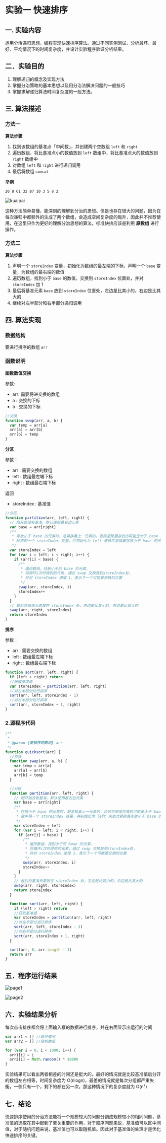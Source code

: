 # 实验一  快速排序

## 一. 实验内容

运用分治递归思想，编程实现快速排序算法。通过不同实例测试，分析最坏、最好、平均情况下的时间复杂度，并设计实验程序验证分析结果。

## 二．实验目的

1.  理解递归的概念及实现方法
2.  掌握分治策略的基本思想以及用分治法解决问题的一般技巧
3.  掌握求解递归算法时间复杂度的一般方法。

## 三. 算法描述

### 方法一

**算法步骤**

1.  找到该数组的基准点「中间数」，并创建两个空数组 `left` 和 `right`
2.  遍历数组，将比基准点小的数值放到 `left` 数组中，将比基准点大的数值放到 `right` 数组中
3.  对数组 `left` 和 `right` 进行递归调用
4.  最后将数组 `concat`

**举例**

`20 8 61 32 87 10 3 5 8 2`

![kuaipai](image/kuaipai.png)

这种方法简单易懂，能深刻的理解到分治的思想。但是也存在很大的问题，因为在每次递归中都额外的生成了两个数组，会造成空间复杂度的飚升，因此并不推荐使用，在这里只作为更好的理解分治思想的算法，标准快排应该是利用 **原数组** 进行操作。

### 方法二

**算法步骤**

1.  声明一个 `storeIndex` 变量，初始化为数组的最左端的下标，声明一个 `base` 变量，为数组的最右端的数值
2.  遍历数组，找到小于 `base` 的数值，交换到 `storeIndex` 位置处，并对 `storeIndex` 加 1
3.  最后将基准元素 `base` 放到 `storeIndex` 位置处，左边是比其小的，右边是比其大的
4.  继续对左半部分和右半部分递归调用

## 四. 算法实现

### 数据结构

要进行排序的数组 `arr`

### 函数说明

**函数数值交换**

参数:

- arr: 需要将进交换的数组
- a : 交换的下标
- b : 交换的下标

```js
//交换
function swap(arr, a, b) {
  var temp = arr[a]
  arr[a] = arr[b]
  arr[b] = temp
}
```

**分区**

参数：

- arr : 需要交换的数组
- left : 数组最左端下标
- right : 数组最右端下标

返回

- storeIndex : 基准值

```js
//分区
function partition(arr, left, right) {
  // 刚开始没有基准，默认使用最右边元素
  var base = arr[right]
  /**
   * 存放小于 base 的元素时，是紧挨着上一元素的，否则空隙里存放的可能是大于 base 的元素，
   * 故声明一个 storeIndex 变量，并初始化为 left 来依次紧挨着存放小于 base 的元素。
   */
  var storeIndex = left
  for (var i = left; i < right; i++) {
    if (arr[i] < base) {
      /**
       * 遍历数组，找到小于的 base 的元素，
       * 将循环i次时得到的元素，通过 swap 交换放到storeIndex处，
       * 并对 storeIndex 递增 1，表示下一个可能要交换的位置
       */
      swap(arr, storeIndex, i)
      storeIndex++
    }
  }
  // 最后将基准元素放在 storeIndex 处，左边是比其小的，右边是比其大的
  swap(arr, right, storeIndex)
  return storeIndex
}
```

**排序**

参数：

- arr : 需要交换的数组
- left : 数组最左端下标
- right : 数组最右端下标

```js
function sort(arr, left, right) {
  if (left > right) return
  //获取基准值
  var storeIndex = partition(arr, left, right)
  //对左半部分进行排序
  sort(arr, left, storeIndex - 1)
  //对右半部分进行排序
  sort(arr, storeIndex + 1, right)
}
```

### 2.源程序代码

```js
/**
 *
 * @param {要排序的数组} arr
 */
function quicksort(arr) {
  //交换
  function swap(arr, a, b) {
    var temp = arr[a]
    arr[a] = arr[b]
    arr[b] = temp
  }

  //分区
  function partition(arr, left, right) {
    // 刚开始没有基准，默认使用最右边元素
    var base = arr[right]
    /**
     * 存放小于 base 的元素时，是紧挨着上一元素的，否则空隙里存放的可能是大于 base 的元素，
     * 故声明一个 storeIndex 变量，并初始化为 left 来依次紧挨着存放小于 base 的元素。
     */
    var storeIndex = left
    for (var i = left; i < right; i++) {
      if (arr[i] < base) {
        /**
         * 遍历数组，找到小于的 base 的元素，
         * 将循环i次时得到的元素，通过 swap 交换放到storeIndex处，
         * 并对 storeIndex 递增 1，表示下一个可能要交换的位置
         */
        swap(arr, storeIndex, i)
        storeIndex++
      }
    }
    // 最后将基准元素放在 storeIndex 处，左边是比其小的，右边是比其大的
    swap(arr, right, storeIndex)
    return storeIndex
  }

  function sort(arr, left, right) {
    if (left > right) return
    //获取基准值
    var storeIndex = partition(arr, left, right)
    //对左半部分进行排序
    sort(arr, left, storeIndex - 1)
    //对右半部分进行排序
    sort(arr, storeIndex + 1, right)
  }

  sort(arr, 0, arr.length - 1)
  return arr
}
```

## 五．程序运行结果

![page1](image/page1.png)

![page2](image/page2.png)

## 六．实验结果分析

每次点击排序都会将上面输入框的数据进行排序，并在右面显示出运行的时间

```js
var arr1 = [] //最坏情况
var arr2 = [] //随机数组

for (var i = 0; i < 1000; i++) {
  arr1[i] = i
  arr2[i] = Math.random() * 10000
}
```

实验结果可以看出两者相差的时间还是挺大的，最好的情况就是比较基准值后分开的数组左右相等，时间复杂度为 O(nlogn)，最差的情况就是每次分组都严重失衡，一侧只有一个，剩下的都在另一次，那这种情况下的复杂度就为 O(n²)

## 七．结论

快速排序使用的分治方法能将一个规模较大的问题分割成规模较小的相同问题，基准值的选取在其中起到了至关重要的作用，对于顺序问题来说，基准值可以区中间值，对于随机问题来说，基准值也可以取随机值。因此对于基准值的处理才是优化快速排序的关键。